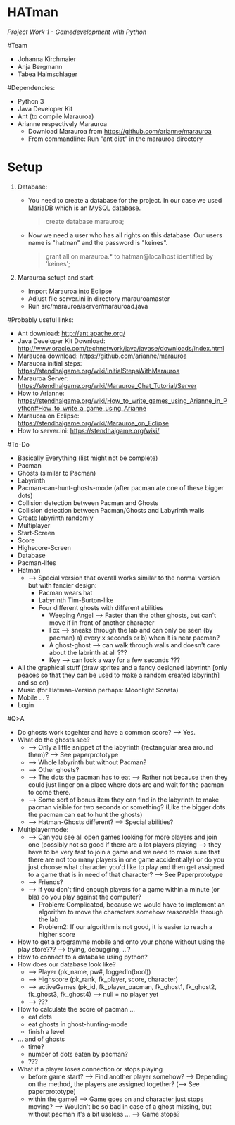 # HATman
_Project Work 1 - Gamedevelopment with Python_


#Team
* Johanna Kirchmaier
* Anja Bergmann
* Tabea Halmschlager


#Dependencies: 
* Python 3
* Java Developer Kit
* Ant (to compile Marauroa)
* Arianne respectively Marauroa
	* Download Marauroa from https://github.com/arianne/marauroa
	* From commandline: Run "ant dist" in the marauroa directory


# Setup
1. Database:
	* You need to create a database for the project. In our case we used MariaDB which is an MySQL database. 
		> create database marauroa;
	* Now we need a user who has all rights on this database. Our users name is "hatman" and the password is "keines". 
		> grant all on marauroa.* to hatman@localhost identified by 'keines';
	
2. Marauroa setupt and start		
	* Import Marauroa into Eclipse
	* Adjust file server.ini in directory marauroamaster
	* Run src/marauroa/server/marauroad.java



#Probably useful links:
* Ant download: http://ant.apache.org/
* Java Developer Kit Download: http://www.oracle.com/technetwork/java/javase/downloads/index.html
* Marauora download: https://github.com/arianne/marauroa
* Marauora initial steps: https://stendhalgame.org/wiki/InitialStepsWithMarauroa
* Marauroa Server: https://stendhalgame.org/wiki/Marauroa_Chat_Tutorial/Server
* How to Arianne: https://stendhalgame.org/wiki/How_to_write_games_using_Arianne_in_Python#How_to_write_a_game_using_Arianne
* Marauora on Eclipse: https://stendhalgame.org/wiki/Marauroa_on_Eclipse
* How to server.ini: https://stendhalgame.org/wiki/



#To-Do
* Basically Everything (list might not be complete)
* Pacman
* Ghosts (similar to Pacman)
* Labyrinth
* Pacman-can-hunt-ghosts-mode (after pacman ate one of these bigger dots)
* Collision detection between Pacman and Ghosts
* Collision detection between Pacman/Ghosts and Labyrinth walls 
* Create labyrinth randomly
* Multiplayer
* Start-Screen
* Score
* Highscore-Screen
* Database
* Pacman-lifes
* Hatman
	* --> Special version that overall works similar to the normal version but with fancier design: 
		* Pacman wears hat
		* Labyrinth Tim-Burton-like
		* Four different ghosts with different abilities
			* Weeping Angel --> Faster than the other ghosts, but can't move if in front of another character
			* Fox --> sneaks through the lab and can only be seen (by pacman) a) every x seconds or b) when 
					it is near pacman?
			* A ghost-ghost --> can walk through walls and doesn't care about the labrinth at all ???
			* Key --> can lock a way for a few seconds ???
* All the graphical stuff (draw sprites and a fancy designed labyrinth [only peaces so that they can be used 
		to make a random created labyrinth] and so on)
* Music (for Hatman-Version perhaps: Moonlight Sonata)
* Mobile ... ?
* Login

#Q>A
* Do ghosts work togehter and have a common score? --> Yes.
* What do the ghosts see? 
	- --> Only a little snippet of the labyrinth (rectangular area around them)? --> See paperprototype
	- --> Whole labyrinth but without Pacman? 
	- --> Other ghosts? 
	- --> The dots the pacman has to eat --> Rather not because then they could just linger on a place where 
		dots are and wait for the pacman to come there. 
	- --> Some sort of bonus item they can find in the labyrinth to make pacman visible for two 
			seconds or something? (Like the bigger dots the pacman can eat to hunt the ghosts)
	- --> Hatman-Ghosts different? --> Special abilities? 
* Multiplayermode: 
	- --> Can you see all open games looking for more players and join one (possibly not so good if there are 
		a lot players playing --> they have to be very fast to join a game and we need to make sure that there 
		are not too many players in one game accidentially) or do you just choose what character you'd like to 
		play and then get assigned to a game that is in need of that character? --> See Paperprototype
	- --> Friends? 
	- --> If you don't find enough players for a game within a minute (or bla) do you play against the computer? 
		- Problem: Complicated, because we would have to implement an algorithm to move the characters 
			somehow reasonable through the lab
		- Problem2: If our algorithm is not good, it is easier to reach a higher score
* How to get a programme mobile and onto your phone without using the play store??? --> trying, debugging, ...? 
* How to connect to a database using python? 
* How does our database look like? 
	- --> Player (pk_name, pw#, loggedIn(bool))
	- --> Highscore (pk_rank, fk_player, score, character)
	- --> activeGames (pk_id, fk_player_pacman, fk_ghost1, fk_ghost2, fk_ghost3, fk_ghost4) --> null = no player yet
	- --> ??? 
* How to calculate the score of pacman ...
	- eat dots
	- eat ghosts in ghost-hunting-mode
	- finish a level
* ... and of ghosts
	- time? 
	- number of dots eaten by pacman? 
	- ???
* What if a player loses connection or stops playing
	- before game start?
		--> Find another player somehow? 
			--> Depending on the method, the players are assigned together? (--> See paperprototype)
	- within the game?
		--> Game goes on and character just stops moving? 
			--> Wouldn't be so bad in case of a ghost missing, but without pacman it's a bit useless ...
		--> Game stops? 